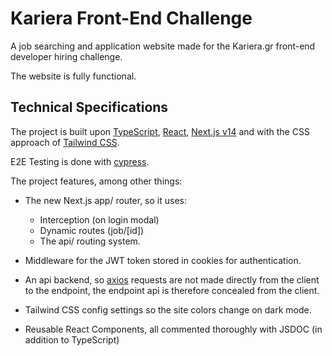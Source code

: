 # Kariera Front-End Challenge

A job searching and application website made for the Kariera.gr front-end developer hiring challenge.

The website is fully functional.

## Technical Specifications

The project is built
upon [TypeScript](https://www.typescriptlang.org/), [React](https://react.dev/), [Next.js v14](https://nextjs.org/)
and with the CSS approach of [Tailwind CSS](https://tailwindcss.com/).

E2E Testing is done with [cypress](https://www.cypress.io/).

The project features, among other things:

- The new Next.js app/ router, so it uses:
    - Interception (on login modal)
    - Dynamic routes (job/[id])
    - The api/ routing system.

- Middleware for the JWT token stored in cookies for authentication.

- An api backend, so [axios](https://axios-http.com/) requests are not made directly from the client to the endpoint,
  the endpoint api is therefore concealed from
  the client.

- Tailwind CSS config settings so the site colors change on dark mode.

- Reusable React Components, all commented thoroughly with JSDOC (in addition to TypeScript)
